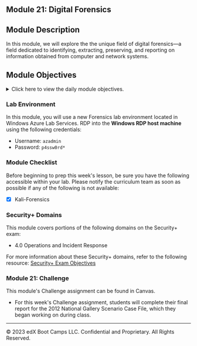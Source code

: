 ## Module 21: Digital Forensics

## Module Description 

In this module, we will explore the the unique field of digital forensics&mdash;a field dedicated to identifying, extracting, preserving, and reporting on information obtained from computer and network systems.


## Module Objectives

<details>
    <summary>Click here to view the daily module objectives.</summary>

  <br>

#### Day 1: Learning Objectives

- Summarize the basic principles and methodologies of digital forensics.
- Describe various skill sets needed in digital forensics jobs.
- Outline the proper approach to collect, preserve, analyze, and report forensic evidence.
- Demonstrate how to conduct a preliminary review for a forensic case.
- Demonstrate preserving and documenting evidence using Autopsy.

#### Day 2: Learning Objectives

- Identify the methods used in smartphone forensics investigations.
- Describe the database and file structure of the iPhone's flash drive.
- Locate identifiable evidence on the iPhone in order to establish ownership.
- Use Autopsy to view and tag evidence in an iPhone image.
- Extract image content for offline viewing in other applications (logs, text, pictures, video, audio).

#### Day 3: Learning Objectives

- Use Autopsy to view and gather evidence from Tracy's emails.
- Use data `Export` to analyze email messages offline.
- Use data `Export` to analyze `SMS` messages offline.
- Use Autopsy to extract GPS data and identify WiFi locations.
- Prepare a preliminary report using the *Group Evidence Worksheet*.

</details>

### Lab Environment

In this module, you will use a new Forensics lab environment located in Windows Azure Lab Services. RDP into the **Windows RDP host machine** using the following credentials:

  - Username: `azadmin`
  - Password: `p4ssw0rd*`
  
### Module Checklist

Before beginning to prep this week's lesson, be sure you have the following accessible within your lab.  Please notify the curriculum team as soon as possible if any of the following is not available:

- [x] Kali-Forensics

### Security+ Domains

This module covers portions of the following domains on the Security+ exam:

- 4.0 Operations and Incident Response 

For more information about these Security+ domains, refer to the following resource: [Security+ Exam Objectives](https://comptiacdn.azureedge.net/webcontent/docs/default-source/exam-objectives/comptia-security-sy0-601-exam-objectives-(2-0).pdf?sfvrsn=8c5889ff_2)



### Module 21: Challenge

This module's Challenge assignment can be found in Canvas.
- For this week's Challenge assignment, students will complete their final report for the 2012 National Gallery Scenario Case File, which they began working on during class.



----
 

&copy; 2023 edX Boot Camps LLC. Confidential and Proprietary.   All Rights Reserved.
